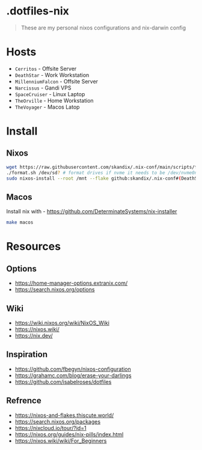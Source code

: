 # .dotfiles-nix
> These are my personal nixos configurations and nix-darwin config

# Hosts
* ``Cerritos`` - Offsite Server
* ``DeathStar`` - Work Workstation
* ``MillenniumFalcon`` - Offsite Server
* ``Narcissus`` - Gandi VPS
* ``SpaceCruiser`` - Linux Laptop
* ``TheOrville`` - Home Workstation
* ``TheVoyager`` - Macos Latop

# Install

## Nixos
```bash
wget https://raw.githubusercontent.com/skandix/.nix-conf/main/scripts/format.sh
./format.sh /dev/sd? # format drives if nvme it needs to be /dev/nvme0n1
sudo nixos-install --root /mnt --flake github:skandix/.nix-conf#(DeathStar|TheOrville|SpaceCruiser)
```

## Macos
Install nix with - https://github.com/DeterminateSystems/nix-installer
```bash
make macos
```

# Resources

## Options
* https://home-manager-options.extranix.com/
* https://search.nixos.org/options

## Wiki
* https://wiki.nixos.org/wiki/NixOS_Wiki
* https://nixos.wiki/
* https://nix.dev/

## Inspiration
* https://github.com/fbegyn/nixos-configuration
* https://grahamc.com/blog/erase-your-darlings
* https://github.com/isabelroses/dotfiles

## Refrence
* https://nixos-and-flakes.thiscute.world/
* https://search.nixos.org/packages
* https://nixcloud.io/tour/?id=1
* https://nixos.org/guides/nix-pills/index.html
* https://nixos.wiki/wiki/For_Beginners